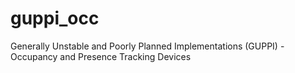 # guppi_occ
Generally Unstable and Poorly Planned Implementations (GUPPI) - Occupancy and Presence Tracking Devices
